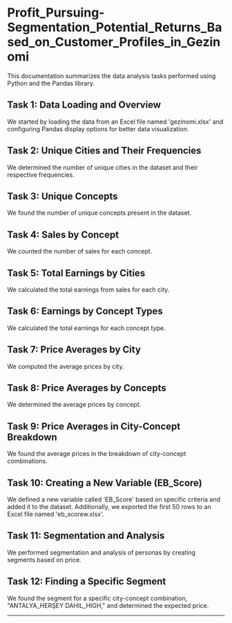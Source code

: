 # Profit_Pursuing-Segmentation_Potential_Returns_Based_on_Customer_Profiles_in_Gezinomi

This documentation summarizes the data analysis tasks performed using Python and the Pandas library.

## Task 1: Data Loading and Overview

We started by loading the data from an Excel file named 'gezinomi.xlsx' and configuring Pandas display options for better data visualization.

## Task 2: Unique Cities and Their Frequencies

We determined the number of unique cities in the dataset and their respective frequencies.

## Task 3: Unique Concepts

We found the number of unique concepts present in the dataset.

## Task 4: Sales by Concept

We counted the number of sales for each concept.

## Task 5: Total Earnings by Cities

We calculated the total earnings from sales for each city.

## Task 6: Earnings by Concept Types

We calculated the total earnings for each concept type.

## Task 7: Price Averages by City

We computed the average prices by city.

## Task 8: Price Averages by Concepts

We determined the average prices by concept.

## Task 9: Price Averages in City-Concept Breakdown

We found the average prices in the breakdown of city-concept combinations.

## Task 10: Creating a New Variable (EB_Score)

We defined a new variable called 'EB_Score' based on specific criteria and added it to the dataset. Additionally, we exported the first 50 rows to an Excel file named 'eb_scorew.xlsx'.

## Task 11: Segmentation and Analysis

We performed segmentation and analysis of personas by creating segments based on price.

## Task 12: Finding a Specific Segment

We found the segment for a specific city-concept combination, "ANTALYA_HERŞEY DAHIL_HIGH," and determined the expected price.

---
